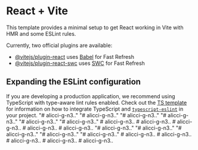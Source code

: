 # React + Vite

This template provides a minimal setup to get React working in Vite with HMR and some ESLint rules.

Currently, two official plugins are available:

- [@vitejs/plugin-react](https://github.com/vitejs/vite-plugin-react/blob/main/packages/plugin-react) uses [Babel](https://babeljs.io/) for Fast Refresh
- [@vitejs/plugin-react-swc](https://github.com/vitejs/vite-plugin-react/blob/main/packages/plugin-react-swc) uses [SWC](https://swc.rs/) for Fast Refresh

## Expanding the ESLint configuration

If you are developing a production application, we recommend using TypeScript with type-aware lint rules enabled. Check out the [TS template](https://github.com/vitejs/vite/tree/main/packages/create-vite/template-react-ts) for information on how to integrate TypeScript and [`typescript-eslint`](https://typescript-eslint.io) in your project.
"# alicci-g-n3.." 
"# alicci-g-n3.." 
"# alicci-g-n3.." 
"# alicci-g-n3.." 
"# alicci-g-n3.." 
"# alicci-g-n3.." 
#   a l i c c i - g - n 3 . .  
 #   a l i c c i - g - n 3 . .  
 #   a l i c c i - g - n 3 . .  
 #   a l i c c i - g - n 3 . .  
 #   a l i c c i - g - n 3 . .  
 "# alicci-g-n3.." 
"# alicci-g-n3.." 
"# alicci-g-n3.." 
"# alicci-g-n3.." 
"# alicci-g-n3.." 
#   a l i c c i - g - n 3 . .  
 #   a l i c c i - g - n 3 . .  
 #   a l i c c i - g - n 3 . .  
 #   a l i c c i - g - n 3 . .  
 #   a l i c c i - g - n 3 . .  
 